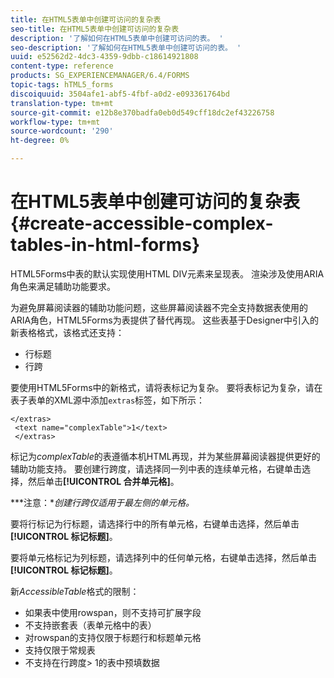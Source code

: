 ```yaml
---
title: 在HTML5表单中创建可访问的复杂表
seo-title: 在HTML5表单中创建可访问的复杂表
description: '了解如何在HTML5表单中创建可访问的表。 '
seo-description: '了解如何在HTML5表单中创建可访问的表。 '
uuid: e52562d2-4dc3-4359-9dbb-c18614921808
content-type: reference
products: SG_EXPERIENCEMANAGER/6.4/FORMS
topic-tags: hTML5_forms
discoiquuid: 3504afe1-abf5-4fbf-a0d2-e093361764bd
translation-type: tm+mt
source-git-commit: e12b8e370badfa0eb0d549cff18dc2ef43226758
workflow-type: tm+mt
source-wordcount: '290'
ht-degree: 0%

---
```



# 在HTML5表单中创建可访问的复杂表{#create-accessible-complex-tables-in-html-forms}

HTML5Forms中表的默认实现使用HTML DIV元素来呈现表。 渲染涉及使用ARIA角色来满足辅助功能要求。

为避免屏幕阅读器的辅助功能问题，这些屏幕阅读器不完全支持数据表使用的ARIA角色，HTML5Forms为表提供了替代再现。 这些表基于Designer中引入的新表格格式，该格式还支持：

* 行标题
* 行跨

要使用HTML5Forms中的新格式，请将表标记为复杂。 要将表标记为复杂，请在表子表单的XML源中添加`extras`标签，如下所示：

```
</extras>
 <text name="complexTable">1</text>
 </extras>
```

标记为&#x200B;*complexTable*&#x200B;的表遵循本机HTML再现，并为某些屏幕阅读器提供更好的辅助功能支持。  要创建行跨度，请选择同一列中表的连续单元格，右键单击选择，然后单击&#x200B;**[!UICONTROL 合并单元格]**。

***注意：**创建行跨仅适用于最左侧的单元格。*

要将行标记为行标题，请选择行中的所有单元格，右键单击选择，然后单击&#x200B;**[!UICONTROL 标记标题]**。

要将单元格标记为列标题，请选择列中的任何单元格，右键单击选择，然后单击&#x200B;**[!UICONTROL 标记标题]**。

新&#x200B;*AccessibleTable*&#x200B;格式的限制：

* 如果表中使用rowspan，则不支持可扩展字段
* 不支持嵌套表（表单元格中的表）
* 对rowspan的支持仅限于标题行和标题单元格
* 支持仅限于常规表
* 不支持在行跨度> 1的表中预填数据

